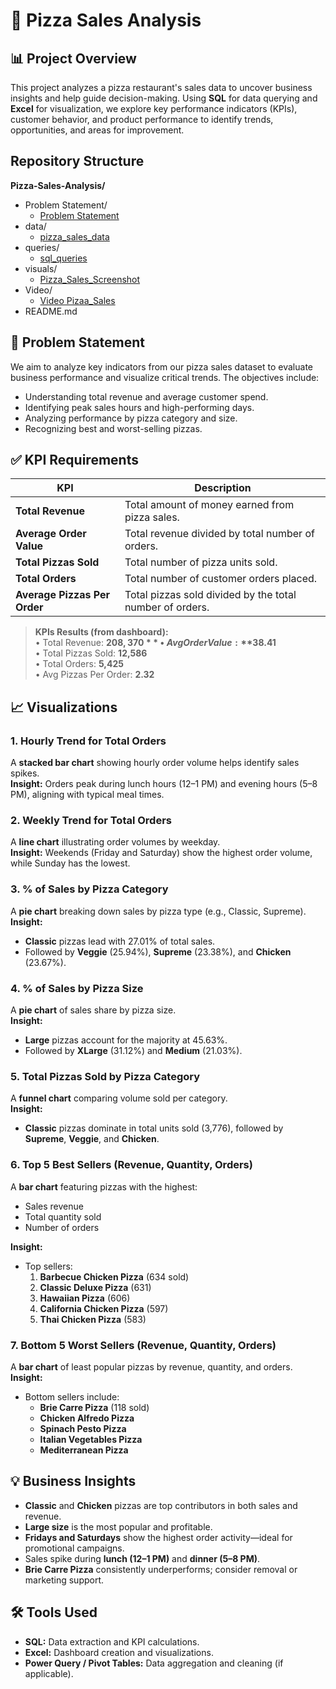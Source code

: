 # 🍕 Pizza Sales Analysis

## 📊 Project Overview

This project analyzes a pizza restaurant's sales data to uncover business insights and help guide decision-making. Using **SQL** for data querying and **Excel** for visualization, we explore key performance indicators (KPIs), customer behavior, and product performance to identify trends, opportunities, and areas for improvement.

## Repository Structure

 **Pizza-Sales-Analysis/**

  - Problem Statement/
     - [Problem Statement](Problem_Statement.pptx)  
  - data/
     - [pizza_sales_data](Pizza_Sales_Analysis.xlsx)
  - queries/
     - [sql_queries](PIZZA_SALES_SQL_QUERIES.docx)
  - visuals/
     - [Pizza_Sales_Screenshot](Pizza_Sales_Dashboard.PNG)
  - Video/
     - [Video Pizaa_Sales](Video_Pizaa_Sales.rar)
  - README.md

## 🎯 Problem Statement

We aim to analyze key indicators from our pizza sales dataset to evaluate business performance and visualize critical trends. The objectives include:

- Understanding total revenue and average customer spend.
- Identifying peak sales hours and high-performing days.
- Analyzing performance by pizza category and size.
- Recognizing best and worst-selling pizzas.

## ✅ KPI Requirements

| KPI | Description |
|-----|-------------|
| **Total Revenue** | Total amount of money earned from pizza sales. |
| **Average Order Value** | Total revenue divided by total number of orders. |
| **Total Pizzas Sold** | Total number of pizza units sold. |
| **Total Orders** | Total number of customer orders placed. |
| **Average Pizzas Per Order** | Total pizzas sold divided by the total number of orders. |

> **KPIs Results (from dashboard):**  
> • Total Revenue: **$208,370**  
> • Avg Order Value: **$38.41**  
> • Total Pizzas Sold: **12,586**  
> • Total Orders: **5,425**  
> • Avg Pizzas Per Order: **2.32**

## 📈 Visualizations

### 1. Hourly Trend for Total Orders
A **stacked bar chart** showing hourly order volume helps identify sales spikes.  
**Insight:** Orders peak during lunch hours (12–1 PM) and evening hours (5–8 PM), aligning with typical meal times.

### 2. Weekly Trend for Total Orders
A **line chart** illustrating order volumes by weekday.  
**Insight:** Weekends (Friday and Saturday) show the highest order volume, while Sunday has the lowest.

### 3. % of Sales by Pizza Category
A **pie chart** breaking down sales by pizza type (e.g., Classic, Supreme).  
**Insight:**  
- **Classic** pizzas lead with 27.01% of total sales.  
- Followed by **Veggie** (25.94%), **Supreme** (23.38%), and **Chicken** (23.67%).

### 4. % of Sales by Pizza Size
A **pie chart** of sales share by pizza size.  
**Insight:**  
- **Large** pizzas account for the majority at 45.63%.  
- Followed by **XLarge** (31.12%) and **Medium** (21.03%).

### 5. Total Pizzas Sold by Pizza Category
A **funnel chart** comparing volume sold per category.  
**Insight:**  
- **Classic** pizzas dominate in total units sold (3,776), followed by **Supreme**, **Veggie**, and **Chicken**.

### 6. Top 5 Best Sellers (Revenue, Quantity, Orders)
A **bar chart** featuring pizzas with the highest:
- Sales revenue
- Total quantity sold
- Number of orders

**Insight:**  
- Top sellers:  
  1. **Barbecue Chicken Pizza** (634 sold)  
  2. **Classic Deluxe Pizza** (631)  
  3. **Hawaiian Pizza** (606)  
  4. **California Chicken Pizza** (597)  
  5. **Thai Chicken Pizza** (583)

### 7. Bottom 5 Worst Sellers (Revenue, Quantity, Orders)
A **bar chart** of least popular pizzas by revenue, quantity, and orders.  
**Insight:**  
- Bottom sellers include:  
  - **Brie Carre Pizza** (118 sold)  
  - **Chicken Alfredo Pizza**  
  - **Spinach Pesto Pizza**  
  - **Italian Vegetables Pizza**  
  - **Mediterranean Pizza**

## 💡 Business Insights

- **Classic** and **Chicken** pizzas are top contributors in both sales and revenue.
- **Large size** is the most popular and profitable.
- **Fridays and Saturdays** show the highest order activity—ideal for promotional campaigns.
- Sales spike during **lunch (12–1 PM)** and **dinner (5–8 PM)**.
- **Brie Carre Pizza** consistently underperforms; consider removal or marketing support.

## 🛠 Tools Used

- **SQL:** Data extraction and KPI calculations.
- **Excel:** Dashboard creation and visualizations.
- **Power Query / Pivot Tables:** Data aggregation and cleaning (if applicable).


